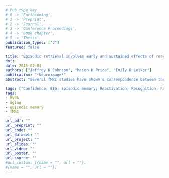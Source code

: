 ```yaml
---
# Pub_type key
# 0 -> 'Forthcoming',
# 1 -> 'Preprint',
# 2 -> 'Journal',
# 3 -> 'Conference Proceedings',
# 4 -> 'Book chapter',
# 5 -> 'Thesis'
publication_types: ["2"]
featured: false

title: "Episodic retrieval involves early and sustained effects of reactivating information from encoding"
doi: 
date: 2015-02-01
authors: ["Jeffrey D Johnson", "Mason H Price", "Emily K Leiker"]
publication: "*Neuroimage*"
abstract: "Several fMRI studies have shown a correspondence between the brain regions activated during encoding and retrieval, consistent with the view that memory retrieval involves hippocampally-mediated reinstatement of cortical activity. With the limited temporal resolution of fMRI, the precise timing of such reactivation is unclear, calling into question the functional significance of these effects. Whereas reactivation influencing retrieval should emerge with neural correlates of retrieval success, that signifying post-retrieval monitoring would trail retrieval. The present study employed EEG to provide a temporal landmark of retrieval success from which we could investigate the sub-trial time course of reactivation. Pattern-classification analyses revealed that early-onsetting reactivation differentiated the outcome of recognition-memory judgments and was associated with individual differences in behavioral accuracy, while reactivation was also evident in a sustained form later in the trial. The EEG findings suggest that, whereas prior fMRI findings could be interpreted as reflecting the contribution of reinstatement to retrieval success, they could also indicate the maintenance of episodic information in service of post-retrieval evaluation."

tags: ["Confidence; EEG; Episodic memory; Reactivation; Recognition; Reinstatement"]
tags: 
- MVPA
- aging
- episodic memory
- fMRI

url_pdf: ""
url_preprint: ""
url_code: ""
url_dataset: ""
url_project: ""
url_slides: ""
url_video: ""
url_poster: ""
url_source: ""
#url_custom: [{name = "", url = ""},
#{name = "", url = ""}]
---
```


